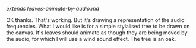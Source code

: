 _extends leaves-animate-by-audio.md_

OK thanks. That's working. But it's drawing a representation of the audio frequencies. What I would like is for a simple stylalised tree to be drawn on the canvas. It's leaves should animate as though they are being moved by the audio, for which I will use a wind sound effect. The tree is an oak. 